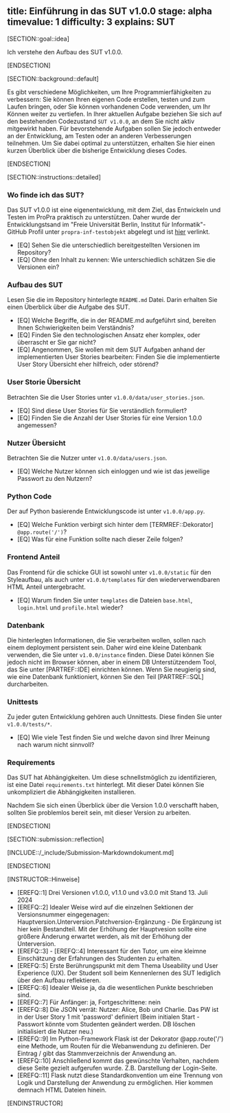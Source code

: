 title: Einführung in das SUT v1.0.0
stage: alpha
timevalue: 1
difficulty: 3
explains: SUT
---

[SECTION::goal::idea]

Ich verstehe den Aufbau des SUT v1.0.0.

[ENDSECTION]

[SECTION::background::default]

Es gibt verschiedene Möglichkeiten, um Ihre Programmierfähigkeiten zu verbessern: Sie können Ihren
eigenen Code erstellen, testen und zum Laufen bringen, oder Sie können vorhandenen Code verwenden,
um Ihr Können weiter zu vertiefen. In Ihrer aktuellen Aufgabe beziehen Sie sich auf den bestehenden
Codezustand `SUT v1.0.0`, an dem Sie nicht aktiv mitgewirkt haben. Für bevorstehende Aufgaben sollen
Sie jedoch entweder an der Entwicklung, am Testen oder an anderen Verbesserungen teilnehmen. Um Sie
dabei optimal zu unterstützen, erhalten Sie hier einen kurzen Überblick über die bisherige
Entwicklung dieses Codes.

[ENDSECTION]

[SECTION::instructions::detailed]

### Wo finde ich das SUT?

Das SUT v1.0.0 ist eine eigenentwicklung, mit dem Ziel, das Entwickeln und Testen im ProPra
praktisch zu unterstützen. Daher wurde der Entwicklungstsand im "Freie Universität Berlin, Institut
für Informatik"-GitHub Profil unter `propra-inf-testobjekt` abgelegt und ist
[hier](https://github.com/fubinf/propra-inf-testobjekt) verlinkt.

- [EQ] Sehen Sie die unterschiedlich bereitgestellten Versionen im Repository?
- [EQ] Ohne den Inhalt zu kennen: Wie unterschiedlich schätzen Sie die Versionen ein?

### Aufbau des SUT

Lesen Sie die im Repository hinterlegte `README.md` Datei. Darin erhalten Sie einen Überblick über
die Aufgabe des SUT.

- [EQ] Welche Begriffe, die in der README.md aufgeführt sind, bereiten Ihnen Schwierigkeiten beim
  Verständnis?
- [EQ] Finden Sie den technologischen Ansatz eher komplex, oder überrascht er Sie gar nicht?
- [EQ] Angenommen, Sie wollen mit dem SUT Aufgaben anhand der implementierten User Stories bearbeiten:
  Finden Sie die implementierte User Story Übersicht eher hilfreich, oder störend?

### User Storie Übersicht

Betrachten Sie die User Stories unter `v1.0.0/data/user_stories.json`.

- [EQ] Sind diese User Stories für Sie verständlich formuliert?
- [EQ] Finden Sie die Anzahl der User Stories für eine Version 1.0.0 angemessen?

### Nutzer Übersicht

Betrachten Sie die Nutzer unter `v1.0.0/data/users.json`.

- [EQ] Welche Nutzer können sich einloggen und wie ist das jeweilige Passwort zu den Nutzern?

### Python Code

Der auf Python basierende Entwicklungscode ist unter `v1.0.0/app.py`.

- [EQ] Welche Funktion verbirgt sich hinter dem [TERMREF::Dekorator] `@app.route('/')`?
- [EQ] Was für eine Funktion sollte nach dieser Zeile folgen?

### Frontend Anteil

Das Frontend für die schicke GUI ist sowohl unter `v1.0.0/static` für den Styleaufbau, als auch unter
`v1.0.0/templates` für den wiederverwendbaren HTML Anteil untergebracht.  

- [EQ] Warum finden Sie unter `templates` die Dateien `base.html`, `login.html` und `profile.html`
  wieder?

### Datenbank

Die hinterlegten Informationen, die Sie verarbeiten wollen, sollen nach einem deployment persistent
sein. Daher wird eine kleine Datenbank verwenden, die Sie unter `v1.0.0/instance` finden.
Diese Datei können Sie jedoch nicht im Browser können, aber in einem DB Unterstützendem Tool, das
Sie unter [PARTREF::IDE] einrichten können. Wenn Sie neugierig sind, wie eine Datenbank funktioniert,
können Sie den Teil [PARTREF::SQL] durcharbeiten.

### Unittests

Zu jeder guten Entwicklung gehören auch Unnittests. Diese finden Sie unter `v1.0.0/tests/*`.

- [EQ] Wie viele Test finden Sie und welche davon sind Ihrer Meinung nach warum nicht sinnvoll?

### Requirements

Das SUT hat Abhängigkeiten. Um diese schnellstmöglich zu identifizieren, ist eine Datei
`requirements.txt` hinterlegt. Mit dieser Datei können Sie unkompliziert die Abhängigkeiten
installieren.

Nachdem Sie sich einen Überblick über die Version 1.0.0 verschafft haben, sollten Sie problemlos
bereit sein, mit dieser Version zu arbeiten.

[ENDSECTION]

[SECTION::submission::reflection]

[INCLUDE::/_include/Submission-Markdowndokument.md]

[ENDSECTION]

[INSTRUCTOR::Hinweise]

- [EREFQ::1] Drei Versionen v1.0.0, v1.1.0 und v3.0.0 mit Stand 13. Juli 2024
- [EREFQ::2] Idealer Weise wird auf die einzelnen Sektionen der Versionsnummer eingegenagen:
  Hauptversion.Unterversion.Patchversion-Ergänzung - Die Ergänzung ist hier kein Bestandteil.
  Mit der Erhöhung der Hauptvesion sollte eine größere Änderung erwartet werden, als mit der
  Erhöhung der Unterversion.
- [EREFQ::3] - [EREFQ::4] Interessant für den Tutor, um eine kleimne Einschätzung der Erfahrungen
  des Studenten zu erhalten.
- [EREFQ::5] Erste Berührungspunkt mit dem Thema Useability und User Experience (UX). Der Student soll
  beim Kennenlernen des SUT lediglich über den Aufbau reflektieren.
- [EREFQ::6] Idealer Weise ja, da die wesentlichen Punkte beschrieben sind.
- [EREFQ::7] Für Anfänger: ja, Fortgeschrittene: nein
- [EREFQ::8] Die JSON verrät: Nutzer: Alice, Bob und Charlie. Das PW ist in der User Story 1 mit
  'password' definiert (Beim initialen Start - Passwort könnte vom Studenten geändert werden. DB löschen
  initialisiert die Nutzer neu.)
- [EREFQ::9] Im Python-Framework Flask ist der Dekorator @app.route('/') eine Methode, um Routen für
  die Webanwendung zu definieren. Der Eintrag / gibt das Stammverzeichnis der Anwendung an.
- [EREFQ::10] Anschließend kommt das gewünschte Verhalten, nachdem diese Seite gezielt aufgerufen wurde.
  Z.B. Darstellung der Login-Seite.
- [EREFQ::11] Flask nutzt diese Standardkonvention um eine Trennung von Logik und Darstellung der
  Anwendung zu ermöglichen. Hier kommen demnach HTML Dateien hinein.

[ENDINSTRUCTOR]
